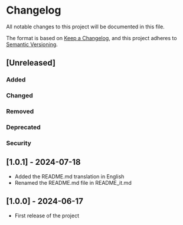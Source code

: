 # Changelog

All notable changes to this project will be documented in this file.

The format is based on [Keep a Changelog](https://keepachangelog.com/en/1.1.0/),
and this project adheres to [Semantic Versioning](https://semver.org/spec/v2.0.0.html).

## [Unreleased]

### Added
### Changed
### Removed
### Deprecated
### Security

## [1.0.1] - 2024-07-18
- Added the README.md translation in English
- Renamed the README.md file in README_it.md

## [1.0.0] - 2024-06-17
- First release of the project